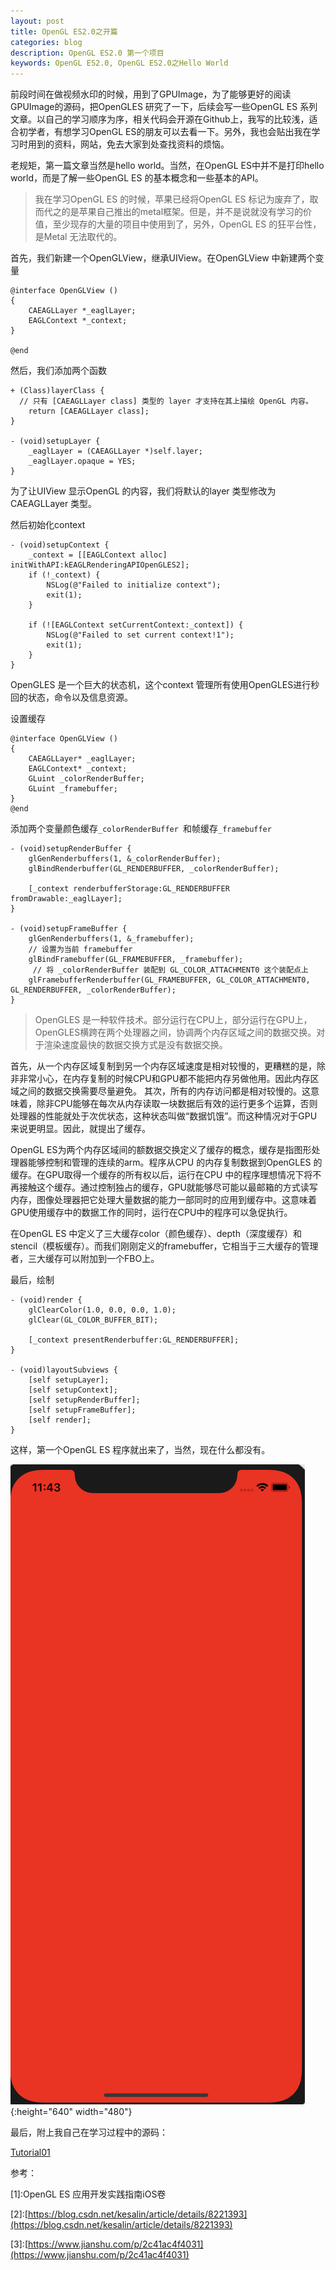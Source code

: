 ```yaml
---
layout: post   
title: OpenGL ES2.0之开篇  
categories: blog
description: OpenGL ES2.0 第一个项目
keywords: OpenGL ES2.0, OpenGL ES2.0之Hello World
---
```


前段时间在做视频水印的时候，用到了GPUImage，为了能够更好的阅读GPUImage的源码，把OpenGLES 研究了一下，后续会写一些OpenGL ES 系列文章。以自己的学习顺序为序，相关代码会开源在Github上，我写的比较浅，适合初学者，有想学习OpenGL ES的朋友可以去看一下。另外，我也会贴出我在学习时用到的资料，网站，免去大家到处查找资料的烦恼。



老规矩，第一篇文章当然是hello world。当然，在OpenGL ES中并不是打印hello world，而是了解一些OpenGL ES 的基本概念和一些基本的API。
>我在学习OpenGL ES 的时候，苹果已经将OpenGL ES 标记为废弃了，取而代之的是苹果自己推出的metal框架。但是，并不是说就没有学习的价值，至少现存的大量的项目中使用到了，另外，OpenGL ES 的狂平台性，是Metal 无法取代的。



首先，我们新建一个OpenGLView，继承UIView。在OpenGLView 中新建两个变量

```
@interface OpenGLView ()
{
    CAEAGLLayer *_eaglLayer;
    EAGLContext *_context;
}

@end

```

然后，我们添加两个函数

```
+ (Class)layerClass {
  // 只有 [CAEAGLLayer class] 类型的 layer 才支持在其上描绘 OpenGL 内容。
    return [CAEAGLLayer class];
}

- (void)setupLayer {
    _eaglLayer = (CAEAGLLayer *)self.layer;
    _eaglLayer.opaque = YES;
}

```
为了让UIView 显示OpenGL 的内容，我们将默认的layer 类型修改为CAEAGLLayer 类型。

然后初始化context

```
- (void)setupContext {
    _context = [[EAGLContext alloc] initWithAPI:kEAGLRenderingAPIOpenGLES2];
    if (!_context) {
        NSLog(@"Failed to initialize context");
        exit(1);
    }
    
    if (![EAGLContext setCurrentContext:_context]) {
        NSLog(@"Failed to set current context!1");
        exit(1);
    }
}
```

OpenGLES 是一个巨大的状态机，这个context 管理所有使用OpenGLES进行秒回的状态，命令以及信息资源。

设置缓存

```
@interface OpenGLView ()
{
    CAEAGLLayer* _eaglLayer;
    EAGLContext* _context;
    GLuint _colorRenderBuffer;
    GLuint _framebuffer;
}
@end
```
添加两个变量颜色缓存`_colorRenderBuffer `和帧缓存`_framebuffer`

```
- (void)setupRenderBuffer {
    glGenRenderbuffers(1, &_colorRenderBuffer);
    glBindRenderbuffer(GL_RENDERBUFFER, _colorRenderBuffer);
    
    [_context renderbufferStorage:GL_RENDERBUFFER fromDrawable:_eaglLayer];
}

- (void)setupFrameBuffer {
    glGenRenderbuffers(1, &_framebuffer);
    // 设置为当前 framebuffer
    glBindFramebuffer(GL_FRAMEBUFFER, _framebuffer);
     // 将 _colorRenderBuffer 装配到 GL_COLOR_ATTACHMENT0 这个装配点上
    glFramebufferRenderbuffer(GL_FRAMEBUFFER, GL_COLOR_ATTACHMENT0, GL_RENDERBUFFER, _colorRenderBuffer);
}
```
>OpenGLES 是一种软件技术。部分运行在CPU上，部分运行在GPU上，OpenGLES横跨在两个处理器之间，协调两个内存区域之间的数据交换。对于渲染速度最快的数据交换方式是没有数据交换。

首先，从一个内存区域复制到另一个内存区域速度是相对较慢的，更糟糕的是，除非非常小心，在内存复制的时候CPU和GPU都不能把内存另做他用。因此内存区域之间的数据交换需要尽量避免。
其次，所有的内存访问都是相对较慢的。这意味着，除非CPU能够在每次从内存读取一块数据后有效的运行更多个运算，否则处理器的性能就处于次优状态，这种状态叫做“数据饥饿”。而这种情况对于GPU 来说更明显。因此，就提出了缓存。


OpenGL ES为两个内存区域间的额数据交换定义了缓存的概念，缓存是指图形处理器能够控制和管理的连续的arm。程序从CPU 的内存复制数据到OpenGLES 的缓存。在GPU取得一个缓存的所有权以后，运行在CPU 中的程序理想情况下将不再接触这个缓存。通过控制独占的缓存，GPU就能够尽可能以最邮箱的方式读写内存，图像处理器把它处理大量数据的能力一部同时的应用到缓存中。这意味着GPU使用缓存中的数据工作的同时，运行在CPU中的程序可以急促执行。

在OpenGL ES 中定义了三大缓存color（颜色缓存）、depth（深度缓存）和stencil（模板缓存）。而我们刚刚定义的framebuffer，它相当于三大缓存的管理者，三大缓存可以附加到一个FBO上。

最后，绘制

```
- (void)render {
    glClearColor(1.0, 0.0, 0.0, 1.0);
    glClear(GL_COLOR_BUFFER_BIT);
    
    [_context presentRenderbuffer:GL_RENDERBUFFER];
}

- (void)layoutSubviews {
    [self setupLayer];
    [self setupContext];
    [self setupRenderBuffer];
    [self setupFrameBuffer];
    [self render];
}
```

这样，第一个OpenGL ES 程序就出来了，当然，现在什么都没有。



![](/images/blog/OpenGLES/Tutorial01/ScreenShot20190707114303AM.png){:height="640" width="480"}


最后，附上我自己在学习过程中的源码：


[Tutorial01](https://github.com/heyonly/OpenGLES2.0/tree/master/Tutorial01)



参考：

[1]\:OpenGL ES 应用开发实践指南iOS卷



[2]\:[https://blog.csdn.net/kesalin/article/details/8221393](https://blog.csdn.net/kesalin/article/details/8221393)




[3]\:[https://www.jianshu.com/p/2c41ac4f4031](https://www.jianshu.com/p/2c41ac4f4031)



